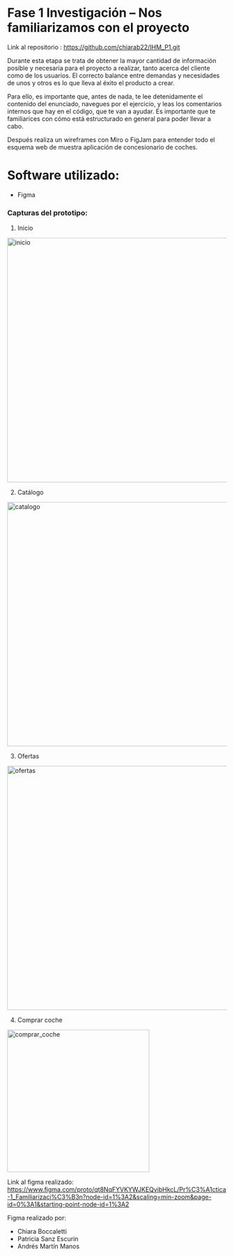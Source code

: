 # Fase 1 Investigación – Nos familiarizamos con el proyecto

Link al repositorio : https://github.com/chiarab22/IHM_P1.git

Durante esta etapa se trata de obtener la mayor cantidad de información posible y necesaria para el proyecto a realizar, tanto acerca del cliente como de los usuarios. El correcto balance entre demandas y necesidades de unos y otros es lo que lleva al éxito el producto a crear.

Para ello, es importante que, antes de nada, te lee detenidamente el contenido del enunciado, navegues por el ejercicio, y leas los comentarios internos que hay en el código, que te van a ayudar.  Es importante que te familiarices con cómo está estructurado en general para poder llevar a cabo.

Después realiza un wireframes con Miro o FigJam para entender todo el esquema web de muestra aplicación de concesionario de coches.

# Software utilizado:
- Figma

### Capturas del prototipo:

1. Inicio
<img width="560" alt="inicio" src="https://user-images.githubusercontent.com/98779707/217334109-4001344f-75fc-4d06-9c2b-c297f60d534a.png">

2. Catálogo
<img width="559" alt="catalogo" src="https://user-images.githubusercontent.com/98779707/217334175-538b870a-e8e3-402b-bb93-37b815761600.png">

3. Ofertas
<img width="559" alt="ofertas" src="https://user-images.githubusercontent.com/98779707/217334215-f1394b07-a0fa-4f1c-92e7-f420019121f4.png">

4. Comprar coche
<img width="326" alt="comprar_coche" src="https://user-images.githubusercontent.com/98779707/217334289-9ed1f007-fe80-48dd-923f-f7048b6ebad0.png">

Link al figma realizado: https://www.figma.com/proto/qt8NqFYVKYWJKEQvibHkcL/Pr%C3%A1ctica-1_Familiarizaci%C3%B3n?node-id=1%3A2&scaling=min-zoom&page-id=0%3A1&starting-point-node-id=1%3A2

Figma realizado por:
- Chiara Boccaletti
- Patricia Sanz Escurin
- Andrés Martín Manos
